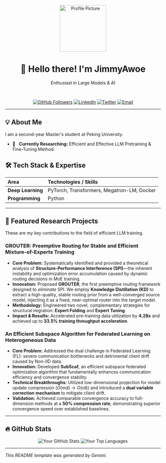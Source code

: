 

<!--
## Hi there 👋
**JimmyAwoe/JimmyAwoe** is a ✨ _special_ ✨ repository because its `README.md` (this file) appears on your GitHub profile.

Here are some ideas to get you started:

- 🔭 I’m currently working on ...
- 🌱 I’m currently learning ...
- 👯 I’m looking to collaborate on ...
- 🤔 I’m looking for help with ...
- 💬 Ask me about ...
- 📫 How to reach me: ...
- 😄 Pronouns: ...
- ⚡ Fun fact: ...
-->
<div align="center">
  <img src="https://{{Your-Image-Link-Here-Optional-e.g.-GitHub-Avatar}}" width="150" alt="Profile Picture"/>
  <h1>👋 Hello there! I'm JimmyAwoe </h1>
  <p>
 Enthusiast in Large Models & AI
  </p>  
  
  [![GitHub Followers](https://img.shields.io/github/followers/{{Your-GitHub-Username}}?style=social)](https://github.com/{{Your-GitHub-Username}}?tab=followers)
  [![LinkedIn](https://img.shields.io/badge/-LinkedIn-blue?style=flat-square&logo=linkedin&logoColor=white)](https://www.linkedin.com/in/{{Your-LinkedIn-ID}}/)
  [![Twitter](https://img.shields.io/badge/-Twitter-1DA1F2?style=flat-square&logo=twitter&logoColor=white)](https://twitter.com/{{Your-Twitter-ID-Optional}}/)
  [![Email](https://img.shields.io/badge/-Email-D14836?style=flat-square&logo=gmail&logoColor=white)](mailto:{{Your-Email-Address}})

  ---
</div>

## 💡 About Me

I am a second-year Master's student at Peking University.

* 🔭 &nbsp; **Currently Researching:** Efficient and Effective LLM Pretraining & Fine-Tuning Method.


## 🛠️ Tech Stack & Expertise

| Area | Technologies / Skills |
| :--- | :--- |
| **Deep Learning** | PyTorch, Transformers, Megatron-LM, Docker |
| **Programming** | Python |

---

## 🔬 Featured Research Projects

These are my key contributions to the field of efficient LLM training.

### GROUTER: Preemptive Routing for Stable and Efficient Mixture-of-Experts Training
* **Core Problem:** Systematically identified and provided a theoretical analysis of **Structure-Performance Interference (SPI)**—the inherent instability and optimization error accumulation caused by dynamic routing decisions in MoE training.
* **Innovation:** Proposed **GROUTER**, the first preemptive routing framework designed to *eliminate* SPI. We employ **Knowledge Distillation (KD)** to extract a high-quality, stable routing prior from a well-converged source model, injecting it as a fixed, near-optimal router into the target model.
* **Methodology:** Engineered two novel, complementary strategies for structural migration: **Expert Folding** and **Expert Tuning**.
* **Impact & Results:** Accelerated pre-training data utilization by **4.28x** and achieved up to **33.5% training throughput acceleration**.

### An Efficient Subspace Algorithm for Federated Learning on Heterogeneous Data
* **Core Problem:** Addressed the dual challenge in Federated Learning (FL): severe communication bottlenecks and detrimental client drift caused by Non-IID data.
* **Innovation:** Developed **SubScaf**, an efficient subspace federated optimization algorithm that fundamentally enhances communication efficiency and convergence stability.
* **Technical Breakthroughs:** Utilized low-dimensional projection for model update compression ($O(md) \to O(rd)$) and introduced a **dual variable correction mechanism** to mitigate client drift.
* **Validation:** Achieved comparable convergence accuracy to full-dimension methods at a **50% compression rate**, demonstrating superior convergence speed over established baselines.

---

## 🔥 GitHub Stats

<p align="center">
  <img src="https://github-readme-stats.vercel.app/api?username={{Your-GitHub-Username}}&show_icons=true&theme=vue-dark&hide_border=true&count_private=true" alt="Your GitHub Stats" />
  <img src="https://github-readme-stats.vercel.app/api/top-langs/?username={{Your-GitHub-Username}}&layout=compact&theme=vue-dark&hide_border=true" alt="Your Top Languages" />
</p>

---

*This README template was generated by Gemini.*
